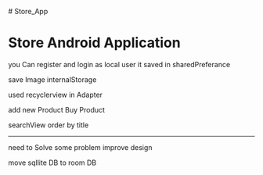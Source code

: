 <p># Store_App</p>
<h1>Store  Android Application</h1>

you Can register and login as  local user 
it saved in sharedPreferance

save Image internalStorage 

used recyclerview in Adapter

add new Product 
Buy Product 

searchView order by title

---

need to Solve some problem 
improve design

move sqllite DB to room DB

